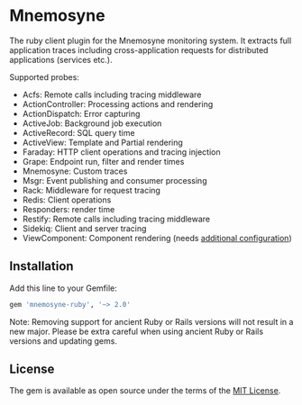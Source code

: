 # Mnemosyne

The ruby client plugin for the Mnemosyne monitoring system. It extracts full application traces including cross-application requests for distributed applications (services etc.).

Supported probes:

* Acfs: Remote calls including tracing middleware
* ActionController: Processing actions and rendering
* ActionDispatch: Error capturing
* ActiveJob: Background job execution
* ActiveRecord: SQL query time
* ActiveView: Template and Partial rendering
* Faraday: HTTP client operations and tracing injection
* Grape: Endpoint run, filter and render times
* Mnemosyne: Custom traces
* Msgr: Event publishing and consumer processing
* Rack: Middleware for request tracing
* Redis: Client operations
* Responders: render time
* Restify: Remote calls including tracing middleware
* Sidekiq: Client and server tracing
* ViewComponent: Component rendering (needs [additional configuration](https://viewcomponent.org/guide/instrumentation.html))

## Installation

Add this line to your Gemfile:

```ruby
gem 'mnemosyne-ruby', '~> 2.0'
```

Note: Removing support for ancient Ruby or Rails versions will not result in a new major. Please be extra careful when using ancient Ruby or Rails versions and updating gems.

## License

The gem is available as open source under the terms of the [MIT License](http://opensource.org/licenses/MIT).
